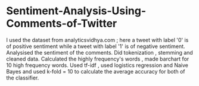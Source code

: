 # Sentiment-Analysis-Using-Comments-of-Twitter
I used the dataset from analyticsvidhya.com ; here a tweet with label '0' is of positive sentiment while a tweet with label '1' is of negative sentiment. Analysised the sentiment of the comments. Did tokenization , stemming and cleaned data. Calculated the highly frequency's words , made barchart for 10 high frequency words. Used tf-idf , used logistics regression and Naive Bayes and used k-fold = 10 to calculate the average accuracy for both of the classifier. 
